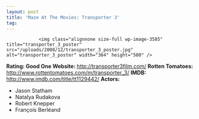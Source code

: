 ```yaml
---
layout: post
title: 'Maze At The Movies: Transporter 3'
tag: 
---
```



                <img class="alignnone size-full wp-image-3585" title="transporter_3_poster" src="/uploads/2008/12/transporter_3_poster.jpg" alt="transporter_3_poster" width="364" height="500" />
<p><strong>Rating: Good One
Website: </strong><a href="http://transporter3film.com/"><a href="http://transporter3film.com/">http://transporter3film.com/</a></a>
<strong>Rotten Tomatoes:</strong> <a href="http://www.rottentomatoes.com/m/transporter_3/"><a href="http://www.rottentomatoes.com/m/transporter_3/">http://www.rottentomatoes.com/m/transporter_3/</a></a>
<strong>IMDB:</strong> <a href="http://www.imdb.com/title/tt1129442/"><a href="http://www.imdb.com/title/tt1129442/">http://www.imdb.com/title/tt1129442/</a></a>
<strong>Actors:</strong></p>
<ul>
    <li>Jason Statham</li>
    <li>Natalya Rudakova</li>
    <li>Robert Knepper</li>
    <li>François Berléand</li>
</ul>
<p><strong>
</strong></p>
            
